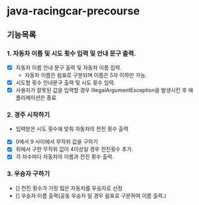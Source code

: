 # java-racingcar-precourse

## 기능목록

### 1. 자동차 이름 및 시도 횟수 입력 및 안내 문구 출력.
- [x] 자동차 이름 안내 문구 출력 및 자동차 이름 입력.
  - 자동차 이름은 쉼표로 구분되며 이름은 5자 이하만 가능.
- [x] 시도할 횟수 안내문구 출력 및 시도 횟수 입력.
- [x] 사용자가 잘못된 값을 입력할 경우 IllegalArgumentException을 발생시킨 후 애플리케이션은 종료
### 2. 경주 시작하기
- 입력받은 시도 횟수에 맞춰 자동차의 전진 횟수 출력
- [x] 0에서 9 사이에서 무작위 값을 구하기
- [x] 위에서 구한 무작위 값이 4이상일 경우 전진횟수 추가.
- [x] 각 차수마다 자동차의 이름과 전진 횟수 출력.
### 3. 우승자 구하기
- [] 전진 횟수가 가장 많은 자동차를 우승자로 선정
- [] 우승자 이름 출력(공동 우승자 일 경우 쉼표로 구분하여 이름 출력.)

